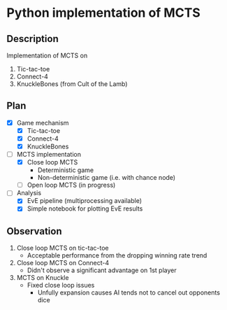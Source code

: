 # Python implementation of MCTS 
## Description
Implementation of MCTS on
1. Tic-tac-toe
2. Connect-4
3. KnuckleBones (from Cult of the Lamb)

## Plan
- [x] Game mechanism
  - [x] Tic-tac-toe
  - [x] Connect-4
  - [x] KnuckleBones
- [ ] MCTS implementation
  - [x] Close loop MCTS
    - Deterministic game
    - Non-deterministic game (i.e. with chance node)
  - [ ] Open loop MCTS (in progress)
- [ ] Analysis
  - [x] EvE pipeline (multiprocessing available)
  - [x] Simple notebook for plotting EvE results

## Observation
1. Close loop MCTS on tic-tac-toe
   - Acceptable performance from the dropping winning rate trend
2. Close loop MCTS on Connect-4
   - Didn't observe a significant advantage on 1st player
3. MCTS on Knuckle
   - Fixed close loop issues
     - Unfully expansion causes AI tends not to cancel out opponents dice